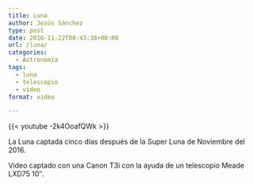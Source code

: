 ```yaml
---
title: Luna
author: Jesús Sánchez
type: post
date: 2016-11-22T08:43:38+00:00
url: /luna/
categories:
  - Astronomía
tags:
  - luna
  - telescopio
  - video
format: video

---
```

{{< youtube -2k4OoafQWk >}}

La Luna captada cinco días después de la Super Luna de Noviembre del 2016.

Video captado con una Canon T3i con la ayuda de un telescopio Meade LXD75 10&#8243;.